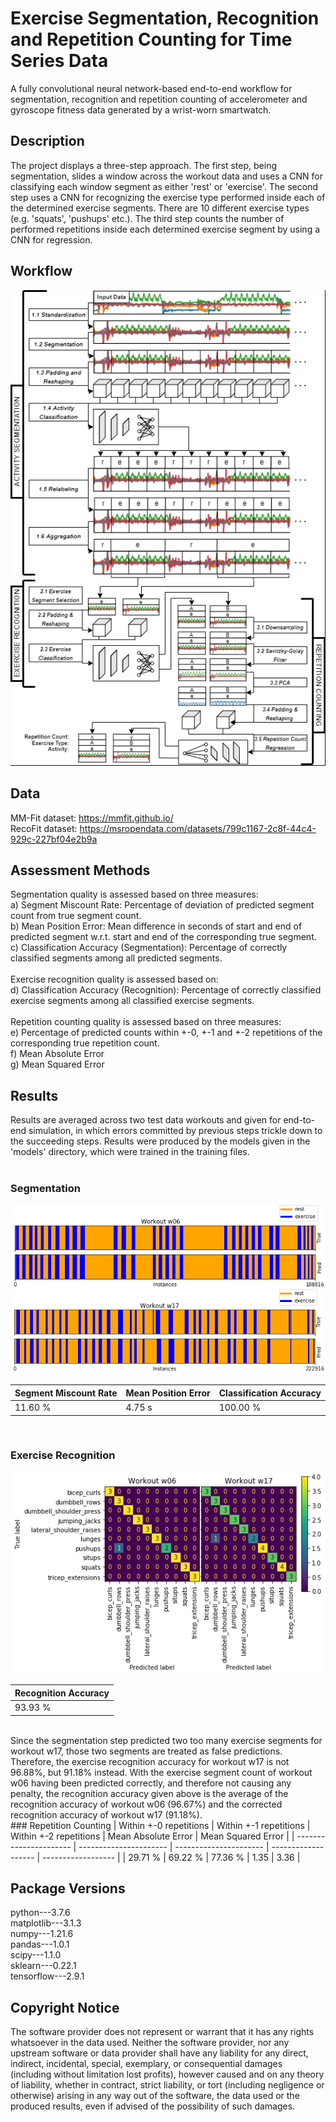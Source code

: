 
# Exercise Segmentation, Recognition and Repetition Counting for Time Series Data
A fully convolutional neural network-based end-to-end workflow for segmentation, recognition and repetition counting of accelerometer and gyroscope fitness data generated by a wrist-worn smartwatch.

## Description
The project displays a three-step approach. The first step, being segmentation, slides a window across the workout data and uses a CNN for classifying each window segment as either 'rest' or 'exercise'. The second step uses a CNN for recognizing the exercise type performed inside each of the determined exercise segments. There are 10 different exercise types (e.g. 'squats', 'pushups' etc.). The third step counts the number of performed repetitions inside each determined exercise segment by using a CNN for regression.

## Workflow
![image](workflow.png "Workflow")

## Data
MM-Fit dataset: https://mmfit.github.io/<br/>
RecoFit dataset: https://msropendata.com/datasets/799c1167-2c8f-44c4-929c-227bf04e2b9a

## Assessment Methods
Segmentation quality is assessed based on three measures: 
<br/>
a) Segment Miscount Rate:
Percentage of deviation of predicted segment count from true segment count.
<br/>
b) Mean Position Error: 
Mean difference in seconds of start and end of predicted segment w.r.t. start and end of the corresponding true segment.
<br/>
c) Classification Accuracy (Segmentation): 
Percentage of correctly classified segments among all predicted segments.
<br/>
<br/>
Exercise recognition quality is assessed based on:
<br/>
d) Classification Accuracy (Recognition): 
Percentage of correctly classified exercise segments among all classified exercise segments.
<br/>
<br/>
Repetition counting quality is assessed based on three measures:
<br/>
e) Percentage of predicted counts within +-0, +-1 and +-2 repetitions of the corresponding true repetition count.
<br/>
f) Mean Absolute Error
<br/>
g) Mean Squared Error

## Results
Results are averaged across two test data workouts and given for end-to-end simulation, in which errors committed by previous steps trickle down to the succeeding steps. Results were produced by the models given in the 'models' directory, which were trained in the training files.<br/>
<br/>
### Segmentation
![image](images/segmentation_results.png "segmentation_results")

| Segment Miscount Rate | Mean Position Error | Classification Accuracy |
| --------------------- | ------------------- | ----------------------- |
| 11.60 %               | 4.75 s              | 100.00 %                |
<br/>

### Exercise Recognition
![image](images/recognition_results.png "recognition_results")

| Recognition Accuracy |
| -------------------- |
| 93.93 %              |
<br/>
Since the segmentation step predicted two too many exercise segments for workout w17, those two segments are treated as false predictions. Therefore, the exercise recognition
accuracy for workout w17 is not 96.88%, but 91.18% instead. With the exercise segment count of workout w06 having been predicted correctly, and therefore not causing any penalty, the recognition accuracy given above is the average of the recognition accuracy of workout w06 (96.67%) and the corrected recognition accuracy of workout w17 (91.18%).
<br/>
### Repetition Counting
| Within +-0 repetitions | Within +-1 repetitions | Within +-2 repetitions | Mean Absolute Error | Mean Squared Error |
| ---------------------- | ---------------------- | ---------------------- | ------------------- | ------------------ |
|        29.71 %         |        69.22 %         |         77.36 %        |         1.35        |        3.36        |

## Package Versions
python---3.7.6<br/>
matplotlib---3.1.3<br/>
numpy---1.21.6<br/>
pandas---1.0.1<br/>
scipy---1.1.0<br/>
sklearn---0.22.1<br/>
tensorflow---2.9.1<br/>

## Copyright Notice
The software provider does not represent or warrant that it has any rights whatsoever in the data used.
Neither the software provider, nor any upstream software or data provider shall have any liability for any direct, indirect, incidental, special, exemplary, or consequential damages (including without limitation lost profits), however caused and on any theory of liability, whether in contract, strict liability, or tort (including negligence or otherwise) arising in any way out of the software, the data used or the produced results, even if advised of the possibility of such damages.
